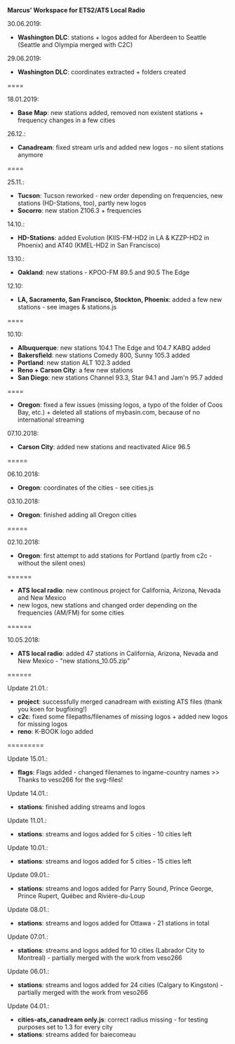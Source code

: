 **Marcus' Workspace for ETS2/ATS Local Radio**

30.06.2019:
+ **Washington DLC**: stations + logos added for Aberdeen to Seattle (Seattle and Olympia merged with C2C)

29.06.2019:
+ **Washington DLC**: coordinates extracted + folders created

====

18.01.2019:
+ **Base Map**: new stations added, removed non existent stations + frequency changes in a few cities

26.12.:
+ **Canadream**: fixed stream urls and added new logos - no silent stations anymore

====

25.11.:
+ **Tucson**: Tucson reworked - new order depending on frequencies, new stations (HD-Stations, too), partly new logos
+ **Socorro**: new station Z106.3 + frequencies

14.10.:
+ **HD-Stations**: added Evolution (KIIS-FM-HD2 in LA & KZZP-HD2 in Phoenix) and AT40 (KMEL-HD2 in San Francisco)

13.10.:
+ **Oakland**: new stations - KPOO-FM 89.5 and 90.5 The Edge

12.10:
+ **LA, Sacramento, San Francisco, Stockton, Phoenix**: added a few new stations - see images & stations.js

====

10.10:
+ **Albuquerque**: new stations 104.1 The Edge and 104.7 KABQ added
+ **Bakersfield**: new stations Comedy 800, Sunny 105.3 added
+ **Portland**: new station ALT 102.3 added
+ **Reno + Carson City**: a few new stations
+ **San Diego**: new stations Channel 93.3, Star 94.1 and Jam'n 95.7 added

====

+ **Oregon**: fixed a few issues (missing logos, a typo of the folder of Coos Bay, etc.) + deleted all stations of mybasin.com, because of no international streaming

07.10.2018:
+ **Carson City**: added new stations and reactivated Alice 96.5

=====

06.10.2018:
+ **Oregon**: coordinates of the cities - see cities.js

03.10.2018:
+ **Oregon**: finished adding all Oregon cities

=====

02.10.2018:
+ **Oregon**: first attempt to add stations for Portland (partly from c2c - without the silent ones)

======

+ **ATS local radio**: new continous project for California, Arizona, Nevada and New Mexico
+ new logos, new stations and changed order depending on the frequencies (AM/FM) for some cities

======

10.05.2018:
+ **ATS local radio**: added 47 stations in California, Arizona, Nevada and New Mexico - "new stations_10.05.zip"

======

Update 21.01.: 
+ **project**: successfully merged canadream with existing ATS files (thank you koen for bugfixing!)
+ **c2c**: fixed some filepaths/filenames of missing logos + added new logos for missing logos
+ **reno**: K-BOOK logo added

=========

Update 15.01.:
+ **flags**: Flags added - changed filenames to ingame-country names >> Thanks to veso266 for the svg-files!

Update 14.01.:
+ **stations**: finished adding streams and logos 

Update 11.01.:
+ **stations**: streams and logos added for 5 cities - 10 cities left

Update 10.01.:
+ **stations**: streams and logos added for 5 cities - 15 cities left

Update 09.01.:
+ **stations**: streams and logos added for Parry Sound, Prince George, Prince Rupert, Québec and Rivière-du-Loup

Update 08.01.:
+ **stations**: streams and logos added for Ottawa - 21 stations in total

Update 07.01.:
+ **stations**: streams and logos added for 10 cities (Labrador City to Montreal) - partially merged with the work from veso266

Update 06.01.:
+ **stations**: streams and logos added for 24 cities (Calgary to Kingston) - partially merged with the work from veso266

Update 04.01.:
+ **cities-ats_canadream only.js**: correct radius missing - for testing purposes set to 1.3 for every city
+ **stations**: streams added for baiecomeau
